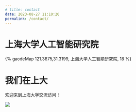 ```yaml
---
# title: contact
date: 2023-08-27 11:10:20
permalink: /contact/
---
```


# 上海大学人工智能研究院

{% gaodeMap 121.3875,31.3199, 上海大学人工智能研究院, 18 %}

# 我们在上大

欢迎来到上海大学交流访问！

![](/images/school.jpg)


